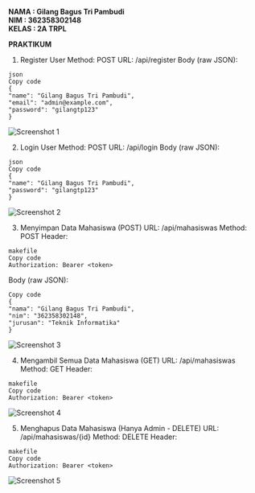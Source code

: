 **NAMA    : Gilang Bagus Tri Pambudi**                                             
**NIM     : 362358302148**                                                      
**KELAS   : 2A TRPL**
                                                                                    
**PRAKTIKUM**

1. Register User 
Method: POST 
URL: /api/register 
Body (raw JSON):

```
json 
Copy code 
{ 
"name": "Gilang Bagus Tri Pambudi", 
"email": "admin@example.com", 
"password": "gilangtp123" 
}
```

![Screenshot 1](https://github.com/user-attachments/assets/52876962-5584-4044-829c-6b6c87e829f3)


2. Login User 
Method: POST 
URL: /api/login 
Body (raw JSON):

```
json 
Copy code 
{ 
"name": "Gilang Bagus Tri Pambudi", 
"password": "gilangtp123" 
}
 ```

![Screenshot 2](https://github.com/user-attachments/assets/1d200de7-20de-4cb9-b4c2-3988536e73ed)


3. Menyimpan Data Mahasiswa (POST) 
URL: /api/mahasiswas 
Method: POST 
Header:

```
makefile 
Copy code 
Authorization: Bearer <token>
```

Body (raw JSON):

```
Copy code 
{ 
"nama": "Gilang Bagus Tri Pambudi", 
"nim": "362358302148", 
"jurusan": "Teknik Informatika" 
}
```

![Screenshot 3](https://github.com/user-attachments/assets/ea9f63e1-e01b-4830-b838-3c953fd989f9)


4. Mengambil Semua Data Mahasiswa (GET) 
URL: /api/mahasiswas 
Method: GET 
Header:

```
makefile 
Copy code 
Authorization: Bearer <token>
```

![Screenshot 4](https://github.com/user-attachments/assets/aace3e0c-0aac-4901-b41b-e133b4438e60)


5. Menghapus Data Mahasiswa (Hanya Admin - DELETE) 
URL: /api/mahasiswas/{id} 
Method: DELETE 
Header:

```
makefile 
Copy code 
Authorization: Bearer <token>
```

![Screenshot 5](https://github.com/user-attachments/assets/85b1afb2-989f-4581-acf9-08bb6008cc6d)

